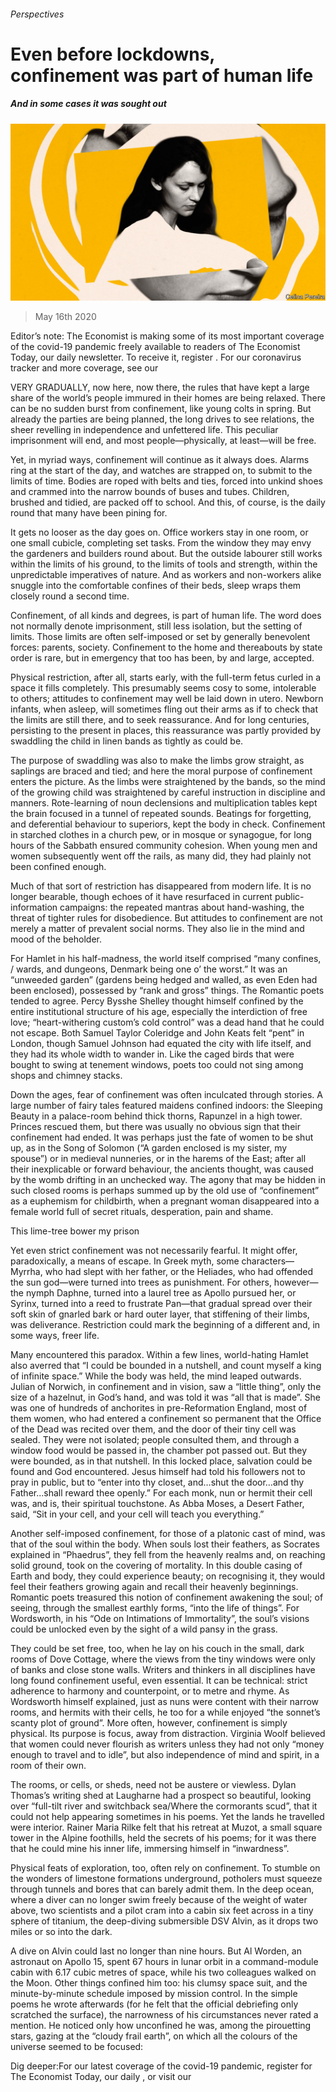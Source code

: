 ###### Perspectives

# Even before lockdowns, confinement was part of human life 

##### And in some cases it was sought out 

![image](images/20200516_BKD002_0.jpg) 

> May 16th 2020 

Editor’s note: The Economist is making some of its most important coverage of the covid-19 pandemic freely available to readers of The Economist Today, our daily newsletter. To receive it, register . For our coronavirus tracker and more coverage, see our 

VERY GRADUALLY, now here, now there, the rules that have kept a large share of the world’s people immured in their homes are being relaxed. There can be no sudden burst from confinement, like young colts in spring. But already the parties are being planned, the long drives to see relations, the sheer revelling in independence and unfettered life. This peculiar imprisonment will end, and most people—physically, at least—will be free.

Yet, in myriad ways, confinement will continue as it always does. Alarms ring at the start of the day, and watches are strapped on, to submit to the limits of time. Bodies are roped with belts and ties, forced into unkind shoes and crammed into the narrow bounds of buses and tubes. Children, brushed and tidied, are packed off to school. And this, of course, is the daily round that many have been pining for.


It gets no looser as the day goes on. Office workers stay in one room, or one small cubicle, completing set tasks. From the window they may envy the gardeners and builders round about. But the outside labourer still works within the limits of his ground, to the limits of tools and strength, within the unpredictable imperatives of nature. And as workers and non-workers alike snuggle into the comfortable confines of their beds, sleep wraps them closely round a second time.

Confinement, of all kinds and degrees, is part of human life. The word does not normally denote imprisonment, still less isolation, but the setting of limits. Those limits are often self-imposed or set by generally benevolent forces: parents, society. Confinement to the home and thereabouts by state order is rare, but in emergency that too has been, by and large, accepted.

Physical restriction, after all, starts early, with the full-term fetus curled in a space it fills completely. This presumably seems cosy to some, intolerable to others; attitudes to confinement may well be laid down in utero. Newborn infants, when asleep, will sometimes fling out their arms as if to check that the limits are still there, and to seek reassurance. And for long centuries, persisting to the present in places, this reassurance was partly provided by swaddling the child in linen bands as tightly as could be.

The purpose of swaddling was also to make the limbs grow straight, as saplings are braced and tied; and here the moral purpose of confinement enters the picture. As the limbs were straightened by the bands, so the mind of the growing child was straightened by careful instruction in discipline and manners. Rote-learning of noun declensions and multiplication tables kept the brain focused in a tunnel of repeated sounds. Beatings for forgetting, and deferential behaviour to superiors, kept the body in check. Confinement in starched clothes in a church pew, or in mosque or synagogue, for long hours of the Sabbath ensured community cohesion. When young men and women subsequently went off the rails, as many did, they had plainly not been confined enough.

Much of that sort of restriction has disappeared from modern life. It is no longer bearable, though echoes of it have resurfaced in current public-information campaigns: the repeated mantras about hand-washing, the threat of tighter rules for disobedience. But attitudes to confinement are not merely a matter of prevalent social norms. They also lie in the mind and mood of the beholder.


For Hamlet in his half-madness, the world itself comprised “many confines, / wards, and dungeons, Denmark being one o’ the worst.” It was an “unweeded garden” (gardens being hedged and walled, as even Eden had been enclosed), possessed by “rank and gross” things. The Romantic poets tended to agree. Percy Bysshe Shelley thought himself confined by the entire institutional structure of his age, especially the interdiction of free love; “heart-withering custom’s cold control” was a dead hand that he could not escape. Both Samuel Taylor Coleridge and John Keats felt “pent” in London, though Samuel Johnson had equated the city with life itself, and they had its whole width to wander in. Like the caged birds that were bought to swing at tenement windows, poets too could not sing among shops and chimney stacks.

Down the ages, fear of confinement was often inculcated through stories. A large number of fairy tales featured maidens confined indoors: the Sleeping Beauty in a palace-room behind thick thorns, Rapunzel in a high tower. Princes rescued them, but there was usually no obvious sign that their confinement had ended. It was perhaps just the fate of women to be shut up, as in the Song of Solomon (“A garden enclosed is my sister, my spouse”) or in medieval nunneries, or in the harems of the East; after all their inexplicable or forward behaviour, the ancients thought, was caused by the womb drifting in an unchecked way. The agony that may be hidden in such closed rooms is perhaps summed up by the old use of “confinement” as a euphemism for childbirth, when a pregnant woman disappeared into a female world full of secret rituals, desperation, pain and shame.

This lime-tree bower my prison

Yet even strict confinement was not necessarily fearful. It might offer, paradoxically, a means of escape. In Greek myth, some characters—Myrrha, who had slept with her father, or the Heliades, who had offended the sun god—were turned into trees as punishment. For others, however—the nymph Daphne, turned into a laurel tree as Apollo pursued her, or Syrinx, turned into a reed to frustrate Pan—that gradual spread over their soft skin of gnarled bark or hard outer layer, that stiffening of their limbs, was deliverance. Restriction could mark the beginning of a different and, in some ways, freer life.

Many encountered this paradox. Within a few lines, world-hating Hamlet also averred that “I could be bounded in a nutshell, and count myself a king of infinite space.” While the body was held, the mind leaped outwards. Julian of Norwich, in confinement and in vision, saw a “little thing”, only the size of a hazelnut, in God’s hand, and was told it was “all that is made”. She was one of hundreds of anchorites in pre-Reformation England, most of them women, who had entered a confinement so permanent that the Office of the Dead was recited over them, and the door of their tiny cell was sealed. They were not isolated; people consulted them, and through a window food would be passed in, the chamber pot passed out. But they were bounded, as in that nutshell. In this locked place, salvation could be found and God encountered. Jesus himself had told his followers not to pray in public, but to “enter into thy closet, and…shut the door…and thy Father...shall reward thee openly.” For each monk, nun or hermit their cell was, and is, their spiritual touchstone. As Abba Moses, a Desert Father, said, “Sit in your cell, and your cell will teach you everything.”

Another self-imposed confinement, for those of a platonic cast of mind, was that of the soul within the body. When souls lost their feathers, as Socrates explained in “Phaedrus”, they fell from the heavenly realms and, on reaching solid ground, took on the covering of mortality. In this double casing of Earth and body, they could experience beauty; on recognising it, they would feel their feathers growing again and recall their heavenly beginnings. Romantic poets treasured this notion of confinement awakening the soul; of seeing, through the smallest earthly forms, “into the life of things”. For Wordsworth, in his “Ode on Intimations of Immortality”, the soul’s visions could be unlocked even by the sight of a wild pansy in the grass.

They could be set free, too, when he lay on his couch in the small, dark rooms of Dove Cottage, where the views from the tiny windows were only of banks and close stone walls. Writers and thinkers in all disciplines have long found confinement useful, even essential. It can be technical: strict adherence to harmony and counterpoint, or to metre and rhyme. As Wordsworth himself explained, just as nuns were content with their narrow rooms, and hermits with their cells, he too for a while enjoyed “the sonnet’s scanty plot of ground”. More often, however, confinement is simply physical. Its purpose is focus, away from distraction. Virginia Woolf believed that women could never flourish as writers unless they had not only “money enough to travel and to idle”, but also independence of mind and spirit, in a room of their own.

The rooms, or cells, or sheds, need not be austere or viewless. Dylan Thomas’s writing shed at Laugharne had a prospect so beautiful, looking over “full-tilt river and switchback sea/Where the cormorants scud”, that it could not help appearing sometimes in his poems. Yet the lands he travelled were interior. Rainer Maria Rilke felt that his retreat at Muzot, a small square tower in the Alpine foothills, held the secrets of his poems; for it was there that he could mine his inner life, immersing himself in “inwardness”.

Physical feats of exploration, too, often rely on confinement. To stumble on the wonders of limestone formations underground, potholers must squeeze through tunnels and bores that can barely admit them. In the deep ocean, where a diver can no longer swim freely because of the weight of water above, two scientists and a pilot cram into a cabin six feet across in a tiny sphere of titanium, the deep-diving submersible DSV Alvin, as it drops two miles or so into the dark.

A dive on Alvin could last no longer than nine hours. But Al Worden, an astronaut on Apollo 15, spent 67 hours in lunar orbit in a command-module cabin with 6.17 cubic metres of space, while his two colleagues walked on the Moon. Other things confined him too: his clumsy space suit, and the minute-by-minute schedule imposed by mission control. In the simple poems he wrote afterwards (for he felt that the official debriefing only scratched the surface), the narrowness of his circumstances never rated a mention. He noticed only how unconfined he was, among the pirouetting stars, gazing at the “cloudy frail earth”, on which all the colours of the universe seemed to be focused:


Dig deeper:For our latest coverage of the covid-19 pandemic, register for The Economist Today, our daily , or visit our 

